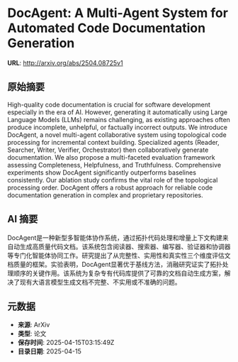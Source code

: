 # DocAgent: A Multi-Agent System for Automated Code Documentation Generation

**URL**: http://arxiv.org/abs/2504.08725v1

## 原始摘要

High-quality code documentation is crucial for software development
especially in the era of AI. However, generating it automatically using Large
Language Models (LLMs) remains challenging, as existing approaches often
produce incomplete, unhelpful, or factually incorrect outputs. We introduce
DocAgent, a novel multi-agent collaborative system using topological code
processing for incremental context building. Specialized agents (Reader,
Searcher, Writer, Verifier, Orchestrator) then collaboratively generate
documentation. We also propose a multi-faceted evaluation framework assessing
Completeness, Helpfulness, and Truthfulness. Comprehensive experiments show
DocAgent significantly outperforms baselines consistently. Our ablation study
confirms the vital role of the topological processing order. DocAgent offers a
robust approach for reliable code documentation generation in complex and
proprietary repositories.


## AI 摘要

DocAgent是一种新型多智能体协作系统，通过拓扑代码处理和增量上下文构建来自动生成高质量代码文档。该系统包含阅读器、搜索器、编写器、验证器和协调器等专门化智能体协同工作。研究提出了从完整性、实用性和真实性三个维度评估文档质量的框架。实验表明，DocAgent显著优于基线方法，消融研究证实了拓扑处理顺序的关键作用。该系统为复杂专有代码库提供了可靠的文档自动生成方案，解决了现有大语言模型生成文档不完整、不实用或不准确的问题。

## 元数据

- **来源**: ArXiv
- **类型**: 论文
- **保存时间**: 2025-04-15T03:15:49Z
- **目录日期**: 2025-04-15
